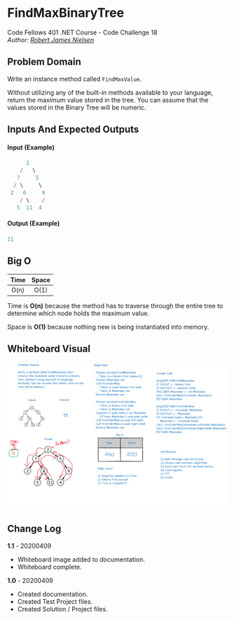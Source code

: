 # FindMaxBinaryTree

Code Fellows 401 .NET Course - Code Challenge 18  
_Author: [Robert James Nielsen](https://github.com/robertjnielsen)_

## Problem Domain

Write an instance method called `FindMaxValue`.

 Without utilizing any of the built-in methods available to your language, return the maximum value stored in the tree. You can assume that the values stored in the Binary Tree will be numeric.

## Inputs And Expected Outputs

#### Input (Example)

```cs
      2
    /   \
   7     5
  / \     \
 2   6     9
    / \    /
   5  11  4
```

#### Output (Example)

```cs
11
```

## Big O

|Time|Space|
|:---:|:---:|
|O(n)|O(1)|

Time is **O(n)** because the method has to traverse through the entire tree to determine which node holds the maximum value.

Space is **O(1)** because nothing new is being instantiated into memory.

## Whiteboard Visual

![FindMaxBinaryTree Whiteboard Image](../../Assets/Images/FindMaxBinaryTree.png)

## Change Log

**1.1** - 20200409
- Whiteboard image added to documentation.
- Whiteboard complete.

**1.0** - 20200409
- Created documentation.
- Created Test Project files.
- Created Solution / Project files.